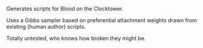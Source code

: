 Generates scripts for Blood on the Clocktower.

Uses a Gibbs sampler based on preferential attachment weights drawn from existing (human author) scripts.

Totally untested, who knows how broken they might be.
